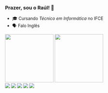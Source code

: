 ### Prazer, sou o Raúl! 👋
  - 🎓 Cursando *Técnico em Informática* no IFCE 
  - 🗣️ Falo Inglês 
<div>
  <img height="160cm" src="https://github-readme-stats.vercel.app/api?username=raulscarvalho&show_icons=true&theme=dark"> </img>
  <img height="160cm" src="https://github-readme-stats.vercel.app/api/top-langs/?username=raulscarvalho&show_icons=true&theme=dark"> </img>
</div>
<div>
  <img src="https://img.shields.io/badge/Python-3776AB?style=for-the-badge&logo=python&logoColor=white">
  <img src="https://img.shields.io/badge/JavaScript-F7DF1E?style=for-the-badge&logo=javascript&logoColor=black">
  <img src="https://img.shields.io/badge/Java-ED8B00?style=for-the-badge&logo=openjdk&logoColor=white">
  <img src="https://img.shields.io/badge/HTML5-E34F26?style=for-the-badge&logo=html5&logoColor=white">
  <img src="https://img.shields.io/badge/CSS3-1572B6?style=for-the-badge&logo=css3&logoColor=white">
</div>
